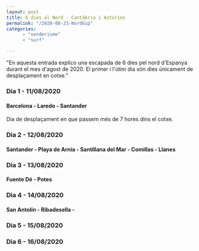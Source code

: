 ```yaml
---
layout: post
title: 6 dies al Nord - Cantàbria i Astúries
permalink: "/2020-08-23-NordEsp"
categories: 
      - "senderisme"
      - "surf"

---
```


"En aquesta entrada explico una escapada de 6 dies pel nord d'Espanya durant el mes d'agost de 2020. El primer i l'útim dia són dies únicament de desplaçament en cotxe." 
### Dia 1 - 11/08/2020
#### Barcelona - Laredo - Santander
Dia de desplaçament en que passem més de 7 hores dins el cotxe.

### Dia 2 - 12/08/2020
#### Santander - Playa de Arnía - Santillana del Mar - Comillas - Llanes


### Dia 3 - 13/08/2020
#### Fuente Dé - Potes

### Dia 4 - 14/08/2020
#### San Antolín - Ribadesella - 
### Dia 5 - 15/08/2020
### Dia 6 - 16/08/2020
